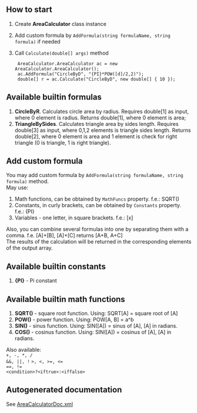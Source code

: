## How to start

1. Create **AreaCalculator** class instance
2. Add custom formula by `AddFormula(string formulaName, string formula)` if needed
3. Call `Calculate(double[] args)` method

		AreaCalculator.AreaCalculator ac = new AreaCalculator.AreaCalculator();  
		ac.AddFormula("CircleByD", "{PI}*POW([d]/2,2)");  
		double[] r = ac.Calculate("CircleByD", new double[] { 10 });  


## Available builtin formulas

1. **CircleByR**. Calculates circle area by radius. Requires double[1] as input, where 0 element is radius. Returns double[1], where 0 element is area;
2. **TriangleBySides**. Calculates triangle area by sides length. Requires double[3] as input, where 0,1,2 elements is triangle sides length. Returns double[2], where 0 element is area and 1 element is check for right triangle (0 is triangle, 1 is right triangle).


## Add custom formula

You may add custom formula by `AddFormula(string formulaName, string formula)` method.  
May use:  

1. Math functions, can be obtained by `MathFuncs` property. f.e.: SQRT()  
2. Constants, in curly brackets, can be obtained by `Constants` property. f.e.: {PI}  
3. Variables - one letter, in square brackets. f.e.: [x]  

Also, you can combine several formulas into one by separating them with a comma. f.e. [A]+[B], [A]+[C] returns [A+B, A+C]  
The results of the calculation will be returned in the corresponding elements of the output array.  

## Available  builtin constants

1. **{PI}** - Pi constant

## Available builtin math functions

1. **SQRT()** - square root function. Using: SQRT[A] = square root of [A]
2. **POW()** - power function. Using: POW[A, B] = a^b
3. **SIN()** - sinus function. Using: SIN([A]) = sinus of [A], [A] in radians.
4. **COS()** - cosinus function. Using: SIN([A]) = cosinus of [A], [A] in radians.

Also available:   
`+, -, *, /`  
`&&, ||, !` 
`>, <, >=, <=`  
`==, !=`  
`<condition>?<iftrue>:<iffalse>`  

## Autogenerated documentation

See [AreaCalculatorDoc.xml](https://github.com/vnmtwo/AreaCalculator/blob/master/AreaCalculatorDoc.xml)
